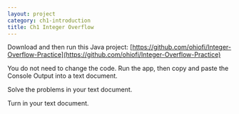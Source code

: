 ```yaml
---
layout: project
category: ch1-introduction
title: Ch1 Integer Overflow
---
```




  Download and then run this Java project: [https://github.com/ohiofi/Integer-Overflow-Practice](https://github.com/ohiofi/Integer-Overflow-Practice)

  You do not need to change the code. Run the app, then copy and paste the Console Output into a text document.

  Solve the problems in your text document.

  Turn in your text document.
